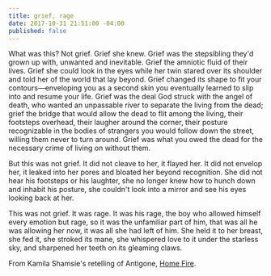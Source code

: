 ```yaml
---
title: grief, rage
date: 2017-10-31 21:51:00 -04:00
published: false
---
```


What was this? Not grief. Grief she knew. Grief was the stepsibling they'd grown up with, unwanted and inevitable. Grief the amniotic fluid of their lives. Grief she could look in the eyes while her twin stared over its shoulder and told her of the world that lay beyond. Grief changed its shape to fit your contours—enveloping you as a second skin you eventually learned to slip into and resume your life. Grief was the deal God struck with the angel of death, who wanted an unpassable river to separate the living from the dead; grief the bridge that would allow the dead to flit among the living, their footsteps overhead, their laugher around the corner, their posture recognizable in the bodies of strangers you would follow down the street, willing them never to turn around. Grief was what you owed the dead for the necessary crime of living on without them.

But this was not grief. It did not cleave to her, it flayed her. It did not envelop her, it leaked into her pores and bloated her beyond recognition. She did not hear his footsteps or his laughter, she no longer knew how to hunch down and inhabit his posture, she couldn't look into a mirror and see his eyes looking back at her.

This was not grief. It was rage. It was his rage, the boy who allowed himself every emotion but rage, so it was the unfamiliar part of him, that was all he was allowing her now, it was all she had left of him. She held it to her breast, she fed it, she stroked its mane, she whispered love to it under the starless sky, and sharpened her teeth on its gleaming claws.

From Kamila Shamsie's retelling of Antigone, [Home Fire](https://www.penguinrandomhouse.com/books/555763/home-fire-by-kamila-shamsie/9780735217683/).